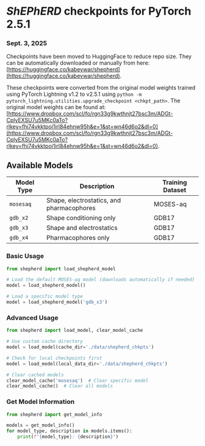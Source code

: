 # *ShEPhERD* checkpoints for PyTorch 2.5.1
### Sept. 3, 2025
Checkpoints have been moved to HuggingFace to reduce repo size. They can be automatically downloaded or manually from here: [https://huggingface.co/kabeywar/shepherd](https://huggingface.co/kabeywar/shepherd).

These checkpoints were converted from the original model weights trained using PyTorch Lightning v1.2 to v2.5.1 using `python -m pytorch_lightning.utilities.upgrade_checkpoint <chkpt_path>`. The original model weights can be found at:
[https://www.dropbox.com/scl/fo/rgn33g9kwthnjt27bsc3m/ADGt-CplyEXSU7u5MKc0aTo?rlkey=fhi74vkktpoj1irl84ehnw95h&e=1&st=wn46d6o2&dl=0](https://www.dropbox.com/scl/fo/rgn33g9kwthnjt27bsc3m/ADGt-CplyEXSU7u5MKc0aTo?rlkey=fhi74vkktpoj1irl84ehnw95h&e=1&st=wn46d6o2&dl=0).

## Available Models

| Model Type | Description | Training Dataset |
|------------|-------------|------------------|
| `mosesaq` | Shape, electrostatics, and pharmacophores | MOSES-aq |
| `gdb_x2` | Shape conditioning only | GDB17 |
| `gdb_x3` | Shape and electrostatics | GDB17 |
| `gdb_x4` | Pharmacophores only | GDB17 |


### Basic Usage

```python
from shepherd import load_shepherd_model

# Load the default MOSES-aq model (downloads automatically if needed)
model = load_shepherd_model()

# Load a specific model type
model = load_shepherd_model('gdb_x3')
```

### Advanced Usage
```python
from shepherd import load_model, clear_model_cache

# Use custom cache directory
model = load_model(cache_dir='./data/shepherd_chkpts')

# Check for local checkpoints first
model = load_model(local_data_dir='./data/shepherd_chkpts')

# Clear cached models
clear_model_cache('mosesaq')  # Clear specific model
clear_model_cache()  # Clear all models
```

### Get Model Information
```python
from shepherd import get_model_info

models = get_model_info()
for model_type, description in models.items():
    print(f"{model_type}: {description}")
```
